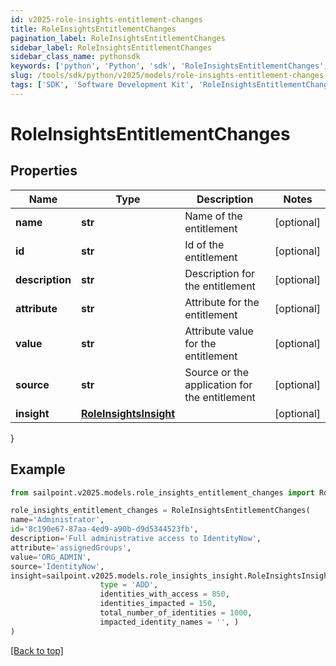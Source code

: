 ```yaml
---
id: v2025-role-insights-entitlement-changes
title: RoleInsightsEntitlementChanges
pagination_label: RoleInsightsEntitlementChanges
sidebar_label: RoleInsightsEntitlementChanges
sidebar_class_name: pythonsdk
keywords: ['python', 'Python', 'sdk', 'RoleInsightsEntitlementChanges', 'V2025RoleInsightsEntitlementChanges'] 
slug: /tools/sdk/python/v2025/models/role-insights-entitlement-changes
tags: ['SDK', 'Software Development Kit', 'RoleInsightsEntitlementChanges', 'V2025RoleInsightsEntitlementChanges']
---
```


# RoleInsightsEntitlementChanges


## Properties

Name | Type | Description | Notes
------------ | ------------- | ------------- | -------------
**name** | **str** | Name of the entitlement | [optional] 
**id** | **str** | Id of the entitlement | [optional] 
**description** | **str** | Description for the entitlement | [optional] 
**attribute** | **str** | Attribute for the entitlement | [optional] 
**value** | **str** | Attribute value for the entitlement | [optional] 
**source** | **str** | Source or the application for the entitlement | [optional] 
**insight** | [**RoleInsightsInsight**](role-insights-insight) |  | [optional] 
}

## Example

```python
from sailpoint.v2025.models.role_insights_entitlement_changes import RoleInsightsEntitlementChanges

role_insights_entitlement_changes = RoleInsightsEntitlementChanges(
name='Administrator',
id='8c190e67-87aa-4ed9-a90b-d9d5344523fb',
description='Full administrative access to IdentityNow',
attribute='assignedGroups',
value='ORG_ADMIN',
source='IdentityNow',
insight=sailpoint.v2025.models.role_insights_insight.RoleInsightsInsight(
                    type = 'ADD', 
                    identities_with_access = 850, 
                    identities_impacted = 150, 
                    total_number_of_identities = 1000, 
                    impacted_identity_names = '', )
)

```
[[Back to top]](#) 

